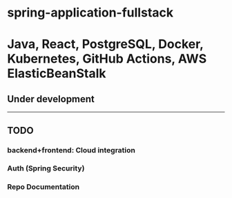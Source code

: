 # spring-application-fullstack

# Java, React, PostgreSQL, Docker, Kubernetes, GitHub Actions, AWS ElasticBeanStalk

##  Under development
------------------------------------------------------------------------------------
##  TODO
### backend+frontend: Cloud integration
### Auth (Spring Security)
### Repo Documentation
